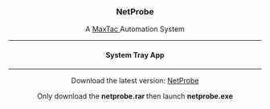 <br/>
<p align="center">
  <a href="https://github.com/theoneandonlyshadow/Maximus-Shadow">
  </a>
  <h3 align="center">NetProbe</h3>
  <p align="center">
    A  <a href="https://github.com/theoneandonlyshadow/maxtac"> MaxTac </a> Automation System
    <hr>
   <h4 align="center"> System Tray App </h3>
    <hr>
  </p>
</p>
<p align="center"> Download the latest version: <a href="https://github.com/theoneandonlyshadow/NetProbe/blob/main/netprobe.rar">NetProbe</a> </p>
<p align="center"> Only download the <b> netprobe.rar </b> then launch <b> netprobe.exe </b> </p>
